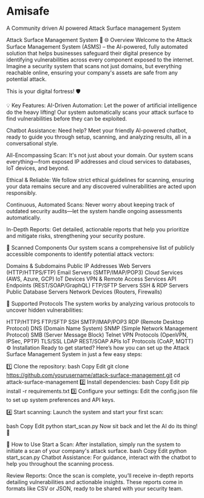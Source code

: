 # Amisafe
A Community driven AI powered Attack Surface management System

Attack Surface Management System 🚀
🌐 Overview
Welcome to the Attack Surface Management System (ASMS) – the AI-powered, fully automated solution that helps businesses safeguard their digital presence by identifying vulnerabilities across every component exposed to the internet. Imagine a security system that scans not just domains, but everything reachable online, ensuring your company's assets are safe from any potential attack.

This is your digital fortress! 🛡️

💡 Key Features:
AI-Driven Automation: Let the power of artificial intelligence do the heavy lifting! Our system automatically scans your attack surface to find vulnerabilities before they can be exploited.

Chatbot Assistance: Need help? Meet your friendly AI-powered chatbot, ready to guide you through setup, scanning, and analyzing results, all in a conversational style.

All-Encompassing Scan: It's not just about your domain. Our system scans everything—from exposed IP addresses and cloud services to databases, IoT devices, and beyond.


Ethical & Reliable: We follow strict ethical guidelines for scanning, ensuring your data remains secure and any discovered vulnerabilities are acted upon responsibly.

Continuous, Automated Scans: Never worry about keeping track of outdated security audits—let the system handle ongoing assessments automatically.

In-Depth Reports: Get detailed, actionable reports that help you prioritize and mitigate risks, strengthening your security posture.

🔎 Scanned Components
Our system scans a comprehensive list of publicly accessible components to identify potential attack vectors:

Domains & Subdomains
Public IP Addresses
Web Servers (HTTP/HTTPS/FTP)
Email Servers (SMTP/IMAP/POP3)
Cloud Services (AWS, Azure, GCP)
IoT Devices
VPN & Remote Access Services
API Endpoints (REST/SOAP/GraphQL)
FTP/SFTP Servers
SSH & RDP Servers
Public Database Servers
Network Devices (Routers, Firewalls)

🔑 Supported Protocols
The system works by analyzing various protocols to uncover hidden vulnerabilities:

HTTP/HTTPS
FTP/SFTP
SSH
SMTP/IMAP/POP3
RDP (Remote Desktop Protocol)
DNS (Domain Name System)
SNMP (Simple Network Management Protocol)
SMB (Server Message Block)
Telnet
VPN Protocols (OpenVPN, IPSec, PPTP)
TLS/SSL
LDAP
REST/SOAP APIs
IoT Protocols (CoAP, MQTT)
⚙️ Installation
Ready to get started? Here’s how you can set up the Attack Surface Management System in just a few easy steps:

1️⃣ Clone the repository:
bash
Copy
Edit
git clone https://github.com/yourusername/attack-surface-management.git
cd attack-surface-management
2️⃣ Install dependencies:
bash
Copy
Edit
pip install -r requirements.txt
3️⃣ Configure your settings:
Edit the config.json file to set up system preferences and API keys.

4️⃣ Start scanning:
Launch the system and start your first scan:

bash
Copy
Edit
python start_scan.py
Now sit back and let the AI do its thing! 🚀

💬 How to Use
Start a Scan: After installation, simply run the system to initiate a scan of your company's attack surface.
bash
Copy
Edit
python start_scan.py
Chatbot Assistance: For guidance, interact with the chatbot to help you throughout the scanning process.

Review Reports: Once the scan is complete, you’ll receive in-depth reports detailing vulnerabilities and actionable insights. These reports come in formats like CSV or JSON, ready to be shared with your security team.
